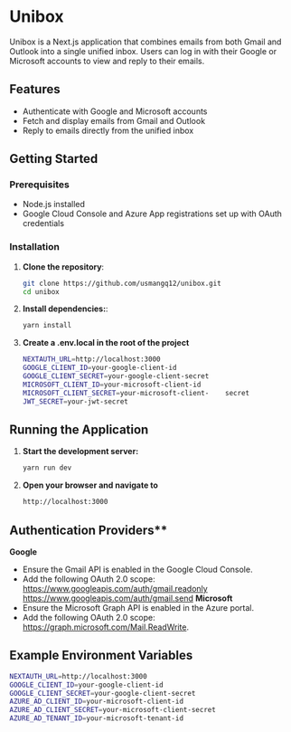 # Unibox

Unibox is a Next.js application that combines emails from both Gmail and Outlook into a single unified inbox. Users can log in with their Google or Microsoft accounts to view and reply to their emails.

## Features

- Authenticate with Google and Microsoft accounts
- Fetch and display emails from Gmail and Outlook
- Reply to emails directly from the unified inbox

## Getting Started

### Prerequisites

- Node.js installed
- Google Cloud Console and Azure App registrations set up with OAuth credentials

### Installation

1. **Clone the repository**:

   ```bash
   git clone https://github.com/usmangq12/unibox.git
   cd unibox
   ```

2. **Install dependencies:**:
   ```bash
   yarn install
   ```
3. **Create a .env.local in the root of the project**
   ```bash
   NEXTAUTH_URL=http://localhost:3000
   GOOGLE_CLIENT_ID=your-google-client-id
   GOOGLE_CLIENT_SECRET=your-google-client-secret
   MICROSOFT_CLIENT_ID=your-microsoft-client-id
   MICROSOFT_CLIENT_SECRET=your-microsoft-client-    secret
   JWT_SECRET=your-jwt-secret
   ```
## Running the Application
1. **Start the development server:**
   ```bash
   yarn run dev
   ```
2. **Open your browser and navigate to**
   ```bash
   http://localhost:3000
   ```

## Authentication Providers\*\*

**Google**

- Ensure the Gmail API is enabled in the Google Cloud Console.
- Add the following OAuth 2.0 scope:
  https://www.googleapis.com/auth/gmail.readonly
  https://www.googleapis.com/auth/gmail.send
  **Microsoft**
- Ensure the Microsoft Graph API is enabled in the Azure portal.
- Add the following OAuth 2.0 scope: https://graph.microsoft.com/Mail.ReadWrite.

## Example Environment Variables

```bash
NEXTAUTH_URL=http://localhost:3000
GOOGLE_CLIENT_ID=your-google-client-id
GOOGLE_CLIENT_SECRET=your-google-client-secret
AZURE_AD_CLIENT_ID=your-microsoft-client-id
AZURE_AD_CLIENT_SECRET=your-microsoft-client-secret
AZURE_AD_TENANT_ID=your-microsoft-tenant-id
```
